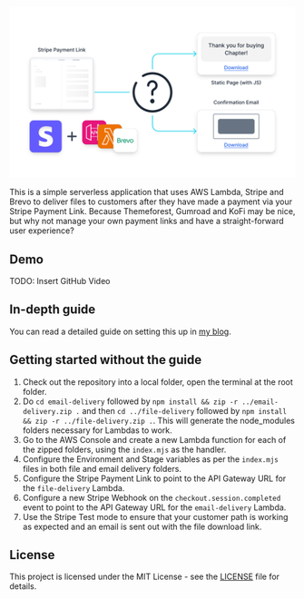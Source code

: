 ![Cover Image](assets/cover.svg)

This is a simple serverless application that uses AWS Lambda, Stripe and Brevo to deliver files to customers after they have made a payment via your Stripe Payment Link. 
Because Themeforest, Gumroad and KoFi may be nice, but why not manage your own payment links and have a straight-forward user experience?

## Demo

TODO: Insert GitHub Video

## In-depth guide

You can read a detailed guide on setting this up in [my blog](neveroff.dev/blog/download-file-stripe-payment-link/).

## Getting started without the guide

1. Check out the repository into a local folder, open the terminal at the root folder.
2. Do `cd email-delivery` followed by `npm install && zip -r ../email-delivery.zip .`  and then `cd ../file-delivery` followed by `npm install && zip -r ../file-delivery.zip .`. This will generate the node_modules folders necessary for Lambdas to work.
3. Go to the AWS Console and create a new Lambda function for each of the zipped folders, using the `index.mjs` as the handler.
4. Configure the Environment and Stage variables as per the `index.mjs` files in both file and email delivery folders.
5. Configure the Stripe Payment Link to point to the API Gateway URL for the `file-delivery` Lambda.
6. Configure a new Stripe Webhook on the `checkout.session.completed` event to point to the API Gateway URL for the `email-delivery` Lambda.
7. Use the Stripe Test mode to ensure that your customer path is working as expected and an email is sent out with the file download link.

## License

This project is licensed under the MIT License - see the [LICENSE](LICENSE.md) file for details.
